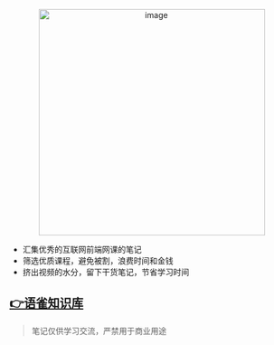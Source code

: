 <p align="center">
 <img width="400" alt="image" src="https://user-images.githubusercontent.com/26575685/195151225-75ed2fbd-f598-4f25-bd55-076b200fcdde.png">
</p>

- 汇集优秀的互联网前端网课的笔记
- 筛选优质课程，避免被割，浪费时间和金钱
- 挤出视频的水分，留下干货笔记，节省学习时间

## [👉语雀知识库](https://www.yuque.com/mewcoder/dry)

> 笔记仅供学习交流，严禁用于商业用途
